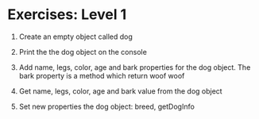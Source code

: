 # Exercises: Level 1

1. Create an empty object called dog
2. Print the the dog object on the console
3. Add name, legs, color, age and bark properties for the dog object. The bark property is a method which return woof woof

4. Get name, legs, color, age and bark value from the dog object
5. Set new properties the dog object: breed, getDogInfo